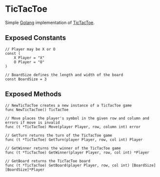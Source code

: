 # TicTacToe

Simple [Golang](https://go.dev) implementation of [TicTacToe](https://en.wikipedia.org/wiki/tic-tac-toe#gameplay).

## Exposed Constants
```golang
// Player may be X or O
const (
    X Player = "X"
    O Player = "O"
)
```
```golang
// BoardSize defines the length and width of the board
const BoardSize = 3
```

## Exposed Methods

```golang
// NewTicTacToe creates a new instance of a TicTacToe game
func NewTicTacToe() TicTacToe
```
```golang
// Move places the player's symbol in the given row and column and errors if move is invalid
func (t *TicTacToe) Move(player Player, row, column int) error
```
```golang
// GetTurn returns the turn of the TicTacToe game
func (t *TicTacToe) GetTurn(player Player, row, col int) Player
```
```golang
// GetWinner returns the winner of the TicTacToe game
func (t *TicTacToe) GetWinner(player Player, row, col int) *Player
```
```golang
// GetBoard returns the TicTacToe board
func (t *TicTacToe) GetBoard(player Player, row, col int) [BoardSize][BoardSize]*Player
```
